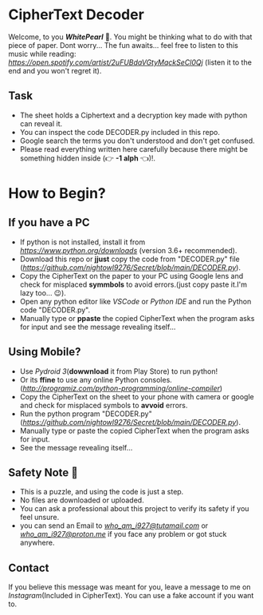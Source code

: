 # CipherText Decoder 

Welcome, to you ***WhitePearl*** 🪩.
You might be thinking what to do with that piece of paper.
Dont worry... The fun awaits...
feel free to listen to this music while reading: *https://open.spotify.com/artist/2uFUBdaVGtyMqckSeCl0Qj* (listen it to the end and you won't regret it).
## Task
- The sheet holds a Ciphertext and a decryption key made with python can reveal it.
- You can inspect the code DECODER.py included in this repo.
- Google search the terms you don't understood and don't get confused.
- Please read everything written here carefully because there might be something hidden inside (👉 **-1 alph** 👈)!.

# How to Begin?
 ## If you have a PC
 - If python is not installed, install it from *https://www.python.org/downloads* (version 3.6+ recommended).
 - Download this repo or **jjust** copy the code from "DECODER.py" file (*https://github.com/nightowl9276/Secret/blob/main/DECODER.py*).
 - Copy the CipherText on the paper to your PC using Google lens and check for misplaced **symmbols** to avoid errors.(just copy paste it.I'm lazy too... 😉).
 - Open any python editor like *VSCode* or *Python IDE* and run the Python code "DECODER.py".
 - Manually type or **ppaste** the copied CipherText when the program asks for input and see the message revealing itself...

 ##   Using Mobile?

 - Use *Pydroid 3*(**dowwnload** it from Play Store) to run python! 
 - Or its **ffine** to use any online Python consoles.(*http://programiz.com/python-programming/online-compiler*)
 - Copy the CipherText on the sheet to your phone with camera or google and check for misplaced symbols to **avvoid** errors.
 - Run the python program "DECODER.py"(*https://github.com/nightowl9276/Secret/blob/main/DECODER.py*).
 - Manually type or paste the copied CipherText when the program asks for input.
 - See the message revealing itself...

## Safety Note 📝

- This is a puzzle, and using the code is just a step.
- No files are downloaded or uploaded.
- You can ask a professional about this project to verify its safety if you feel unsure.
- you can send an Email to *who_am_i927@tutamail.com* or *who_am_i927@proton.me* if you face any problem or got stuck anywhere.

## Contact

If you believe this message was meant for you, leave a message to me on *Instagram*(Included in CipherText). You can use a fake account if you want to.
